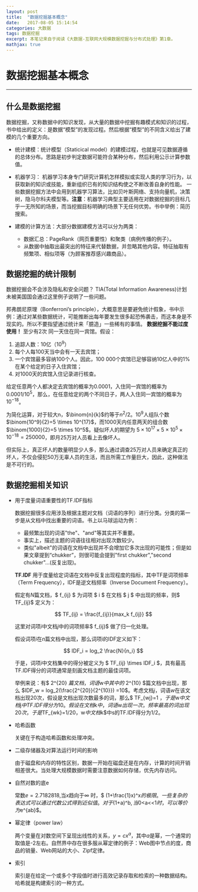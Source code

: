 ```yaml
---
layout: post
title:  "数据挖掘基本概念"
date:   2017-08-05 15:14:54
categories: 大数据
tags: 数据挖掘
excerpt: 本笔记来自于阅读《大数据-互联网大规模数据挖掘与分布式处理》第1章。
mathjax: true
---
```


# 数据挖掘基本概念 #
---
##  什么是数据挖掘 ##

数据挖掘，又称数据中的知识发现，从大量的数据中挖掘有趣模式和知识的过程，书中给出的定义：是数据“模型”的发现过程。然后根据“模型”的不同含义给出了建模的几个重要方向。

- 统计建模：统计模型（Staticical model）的建模过程，也就是可见数据遵循的总体分布。思路是初步判定数据可能符合某种分布，然后利用公示计算参数值。

- 机器学习： 机器学习本身专门研究计算机怎样模拟或实现人类的学习行为，以获取新的知识或技能，重新组织已有的知识结构使之不断改善自身的性能。 一些数据挖掘方法中会用到机器学习算法，比如贝叶斯网络、支持向量机，决策树，隐马尔科夫模型等。**注意**：机器学习典型主要适用在对数据挖掘的目标几乎一无所知的场景，而当挖掘目标明确的场景下无任何优势。书中举例：简历搜索。

- 建模的计算方法：大部分数据建模方法可以分为两类：
	* 数据汇总：PageRank（网页重要性）和聚类（病例传播的例子）。
	* 从数据中抽取出最突出的特征来代替数据，并忽略其他内容。特征抽取有频繁项、相似项等（为顾客推荐感兴趣商品）。

## 数据挖掘的统计限制 ##
数据挖掘会不会涉及隐私和安全问题？ TIA(Total Information Awareness)计划未被美国国会通过这里例子说明了一些问题。

邦弗朗尼原理（Bonferroni’s principle），大概意思是要避免统计假象，书中示例：通过对某些数据统计，可能推断出每年要发生很多起恐怖袭击，而这本身是不现实的。所以不要指望通过统计来「臆造」一些稀有的事情。 **数据挖掘不能过度使用！**
至少有2次 同一天住在同一宾馆。假设：
1. 追踪人数：10亿（$10^9$）
2. 每个人每100天当中会有一天去宾馆；
3. 一个宾馆最多容纳100个人。因此，100 000个宾馆已足够容纳10亿人中的1%在某个给定的日子入住宾馆；
4. 对1000天的宾馆入住记录进行核查。

给定任意两个人都决定去宾馆的概率为0.0001，入住同一宾馆的概率为$0.0001/10^5$，那么，在任意给定的两个不同日子，两人入住同一宾馆的概率为$10^{-18}$。

为简化运算，对于较大n，$\binom{n}{k}$约等于$n^2/2$。$10^9$人组队个数$\binom{10^9}{2}=5 \times 10^{17}$，而1000天内任意两天的组合数$\binom{1000}{2}=5 \times 10^5$。疑似坏人的期望为 $5 \times 10^{17} \times 5 \times 10^5 \times 10^{-18} = 250000$，即月25万对人员看上去像坏人。

但实际上，真正坏人的数量明显少人多，那么通过调查25万对人员来确定真正的坏人，不仅会侵犯50万无辜人员的生活，而且所需工作量巨大，因此，这种做法是不可行的。

## 数据挖掘相关知识 ##
- 用于度量词语重要性的TF.IDF指标

	数据挖掘很多应用涉及根据主题对文档（词语的序列）进行分类。分类的第一步是从文档中找出重要的词语。书上以马球运动为例：

	- 最频繁出现的词语"the"、"and"等其实并不重要。
	- 事实上，描述主题的词语往往相对出现次数较少。
	- 类似"albeit"的词语在文档中出现并不会增加它多次出现的可能性；但是如果文章提到“chukker”，则很可能会提到"first chukker","second chukker"...(反复出现)。

	**TF.IDF** 用于度量给定词语在文档中反复出现程度的指标，其中TF是词项频率（Term Frequency），IDF是逆文档频率（Inverse Document Frequency）。

	假定有$N$篇文档，$ f_{ij} $ 为词项 $ i $ 在文档 $ j $ 中出现的频率，则$ TF_{ij}$ 定义为：

	$$
	TF_{ij} = \frac{f_{ij}}{max_k f_{ij}}
	$$

	这里对词项$i$中文档$j$中的词项频率$ f_{ij}$  做了归一化处理。

	假设词项$i$在$n$篇文档中出现，那么词项i的IDF定义如下：

	$$
	IDF_i = log_2 \frac{N}{n_i}
	$$

	于是，词项$i$中文档集中的得分被定义为 $ TF_{ij} \times IDF_i $，具有最高TF.IDF得分的词项通常是刻画文档主题的最佳词项。

	举例来说：有$ 2^{20} $篇文档，词语$w$中其中的$ 2^{10} $篇文档中出现，那么 $IDF_w = log_2(\frac{2^{20}}{2^{10}}) =10$。考虑文档$j$，词语$w$在该文档出现20次，假设是文档出现次数最多的词，那么$ TF_{wj}=1 $，于是$w$中文档$j$中TF.IDF得分为10。假设在文档$k$中，词语$w$出现一次，频率最高的词出现20次，于是$TF_{wk}=1/20$，$w$中文档$k$中s的TF.IDF得分为1/2。

- 哈希函数

	关键在于构造哈希函数和处理冲突。

- 二级存储器及对算法运行时间的影响

	由于磁盘和内存的特性区别，数据一开始在磁盘还是在内存，计算的时间开销相差很大。当处理大规模数据时需要注意数据如何存储，优先内存访问。

- 自然对数的底e

	常数$e=2.7182818$,当$x$趋向于$\infty$ 时，$ (1+\frac{1}x)^x$的极限。一些复杂的表达式可以通过代数公式得到近似值。对于$(1+a)^b$, 当$0<a<<1$时，可以等价为$e^{ab}$。

- 幂定律（power law）

	两个变量在对数空间下呈现出线性的关系，$y = c x^a$，其中$a$是幂，一个通常的取值是-2左右。自然界中存在很多服从幂定律的例子：Web图中节点的度，商品的销量、Web网站的大小、Zipf定律。

- 索引

	索引是在给定一个或多个字段值时进行高效记录存取和检索的一种数据结构。哈希就是构建索引的一种方式。
